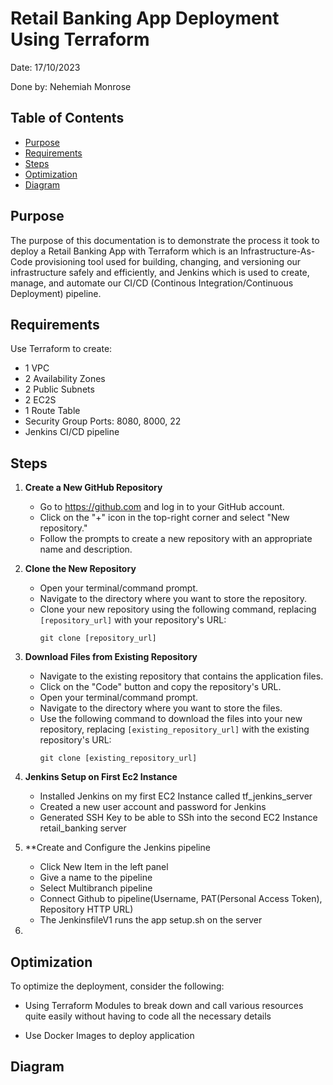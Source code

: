 # Retail Banking App Deployment Using Terraform

Date: 17/10/2023

Done by: Nehemiah Monrose

## Table of Contents
- [Purpose](#purpose)
- [Requirements](#requirements)
- [Steps](#steps)
- [Optimization](#optimization)
- [Diagram](#diagram)




## Purpose

The purpose of this documentation is to demonstrate the process it took to deploy a Retail Banking App with Terraform which is an Infrastructure-As-Code provisioning tool used for building, changing, and versioning our infrastructure safely and efficiently, and Jenkins which is used to create, manage, and automate our CI/CD (Continous Integration/Continuous Deployment) pipeline.

## Requirements
Use Terraform to create:
- 1 VPC
- 2 Availability Zones
- 2 Public Subnets
- 2 EC2S
- 1 Route Table
- Security Group Ports: 8080, 8000, 22
- Jenkins CI/CD pipeline


## Steps

1. **Create a New GitHub Repository**
   - Go to https://github.com and log in to your GitHub account.
   - Click on the "+" icon in the top-right corner and select "New repository."
   - Follow the prompts to create a new repository with an appropriate name and description.
   
2. **Clone the New Repository**
   - Open your terminal/command prompt.
   - Navigate to the directory where you want to store the repository.
   - Clone your new repository using the following command, replacing `[repository_url]` with your repository's URL:
     ```
     git clone [repository_url]
     ```

3. **Download Files from Existing Repository**
   - Navigate to the existing repository that contains the application files.
   - Click on the "Code" button and copy the repository's URL.
   - Open your terminal/command prompt.
   - Navigate to the directory where you want to store the files.
   - Use the following command to download the files into your new repository, replacing `[existing_repository_url]` with the existing repository's URL:
     ```
     git clone [existing_repository_url]
     ```


4. **Jenkins Setup on First Ec2 Instance**
   - Installed Jenkins on my first EC2 Instance called tf_jenkins_server
   - Created a new user account and password for Jenkins
   - Generated SSH Key to be able to SSh into the second EC2 Instance retail_banking server
  
8. **Create and Configure the Jenkins pipeline
   - Click New Item in the left panel
   - Give a name to the pipeline
   - Select Multibranch pipeline
   - Connect Github to pipeline(Username, PAT(Personal Access Token), Repository HTTP URL)
   - The JenkinsfileV1 runs the app setup.sh on the server

9.

## Optimization

To optimize the deployment, consider the following:

- Using  Terraform Modules to break down and call various resources quite easily without having to code all the necessary details

- Use Docker Images to deploy application

## Diagram
